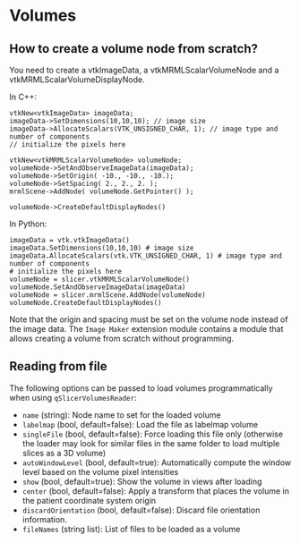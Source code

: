 # Volumes

## How to create a volume node from scratch?

You need to create a vtkImageData, a vtkMRMLScalarVolumeNode and a vtkMRMLScalarVolumeDisplayNode.

In C++:

```
vtkNew<vtkImageData> imageData;
imageData->SetDimensions(10,10,10); // image size
imageData->AllocateScalars(VTK_UNSIGNED_CHAR, 1); // image type and number of components
// initialize the pixels here

vtkNew<vtkMRMLScalarVolumeNode> volumeNode;
volumeNode->SetAndObserveImageData(imageData);
volumeNode->SetOrigin( -10., -10., -10.);
volumeNode->SetSpacing( 2., 2., 2. );
mrmlScene->AddNode( volumeNode.GetPointer() );

volumeNode->CreateDefaultDisplayNodes()
```

In Python:

```
imageData = vtk.vtkImageData()
imageData.SetDimensions(10,10,10) # image size
imageData.AllocateScalars(vtk.VTK_UNSIGNED_CHAR, 1) # image type and number of components
# initialize the pixels here
volumeNode = slicer.vtkMRMLScalarVolumeNode()
volumeNode.SetAndObserveImageData(imageData)
volumeNode = slicer.mrmlScene.AddNode(volumeNode)
volumeNode.CreateDefaultDisplayNodes()
```

Note that the origin and spacing must be set on the volume node instead of the image data.
The `Image Maker` extension module contains a module that allows creating a volume from scratch without programming.

## Reading from file

The following options can be passed to load volumes programmatically when using `qSlicerVolumesReader`:
- `name` (string): Node name to set for the loaded volume
- `labelmap` (bool, default=false): Load the file as labelmap volume
- `singleFile` (bool, default=false): Force loading this file only (otherwise the loader may look for similar files in the same folder to load multiple slices as a 3D volume)
- `autoWindowLevel` (bool, default=true): Automatically compute the window level based on the volume pixel intensities
- `show` (bool, default=true): Show the volume in views after loading
- `center` (bool, default=false): Apply a transform that places the volume in the patient coordinate system origin
- `discardOrientation` (bool, default=false): Discard file orientation information.
- `fileNames` (string list): List of files to be loaded as a volume
